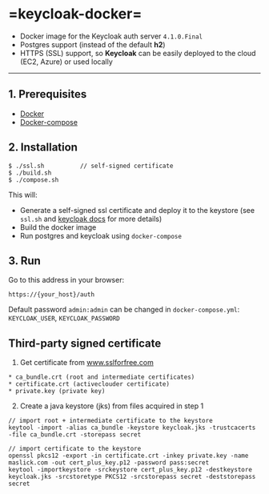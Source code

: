 =keycloak-docker=
======
 - Docker image for the Keycloak auth server ``4.1.0.Final``
 - Postgres support (instead of the default **h2**)
 - HTTPS (SSL) support, so **Keycloak** can be easily deployed to the cloud (EC2, Azure) or used locally
 
----

## 1. Prerequisites
 - [Docker](https://gist.github.com/maslick/69291bd5ed649892fe1b)
 - [Docker-compose](https://gist.github.com/maslick/5f77efa8ba0f8df98548)


## 2. Installation
 ```
 $ ./ssl.sh          // self-signed certificate
 $ ./build.sh
 $ ./compose.sh
 ```
 This will:
- Generate a self-signed ssl certificate and deploy it to the keystore (see ``ssl.sh`` and [keycloak docs](https://www.keycloak.org/docs/latest/server_installation/index.html#enabling-ssl-https-for-the-keycloak-server) for more details)
- Build the docker image
- Run postgres and keycloak using ``docker-compose``
 
## 3. Run
Go to this address in your browser:
```
https://{your_host}/auth
```
Default password ``admin:admin`` can be changed in ``docker-compose.yml``: ``KEYCLOAK_USER``, ``KEYCLOAK_PASSWORD``



## Third-party signed certificate
 1. Get certificate from www.sslforfree.com
```
* ca_bundle.crt (root and intermediate certificates)
* certificate.crt (activeclouder certificate)
* private.key (private key)
```

2. Create a java keystore (jks) from files acquired in step 1
```
// import root + intermediate certificate to the keystore
keytool -import -alias ca_bundle -keystore keycloak.jks -trustcacerts -file ca_bundle.crt -storepass secret

// import certificate to the keystore
openssl pkcs12 -export -in certificate.crt -inkey private.key -name maslick.com -out cert_plus_key.p12 -password pass:secret
keytool -importkeystore -srckeystore cert_plus_key.p12 -destkeystore keycloak.jks -srcstoretype PKCS12 -srcstorepass secret -deststorepass secret


```

